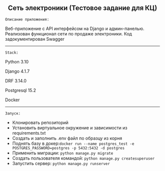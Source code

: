 <h2 align="center">Сеть электроники (Тестовое задание для КЦ)</h2> 

`Описание приложения:`

Веб-приложение с API интерфейсом на Django и админ-панелью. Реализован функционал сети по продаже электроники.  Код задокументирован Swagger

___
`Stack:`

Python 3.10

Django 4.1.7

DRF 3.14.0

Postgresql 15.2

Docker


___
`Запуск:`

- Клонировать репозиторий
- Установить виртуальное окружение и зависимости из requirements.txt
- Создать и заполнить .env файл по образцу из корня
- Поднять базу в докер:`docker run --name postgres_test -e POSTGRES_PASSWORD=postgres -p 5432:5432 -d postgres`
- Применить миграции: `python manage.py migrate`
- Создать пользователя командой: `python manage.py createsuperuser`
- Запустить сервер: `python manage.py runserver`



